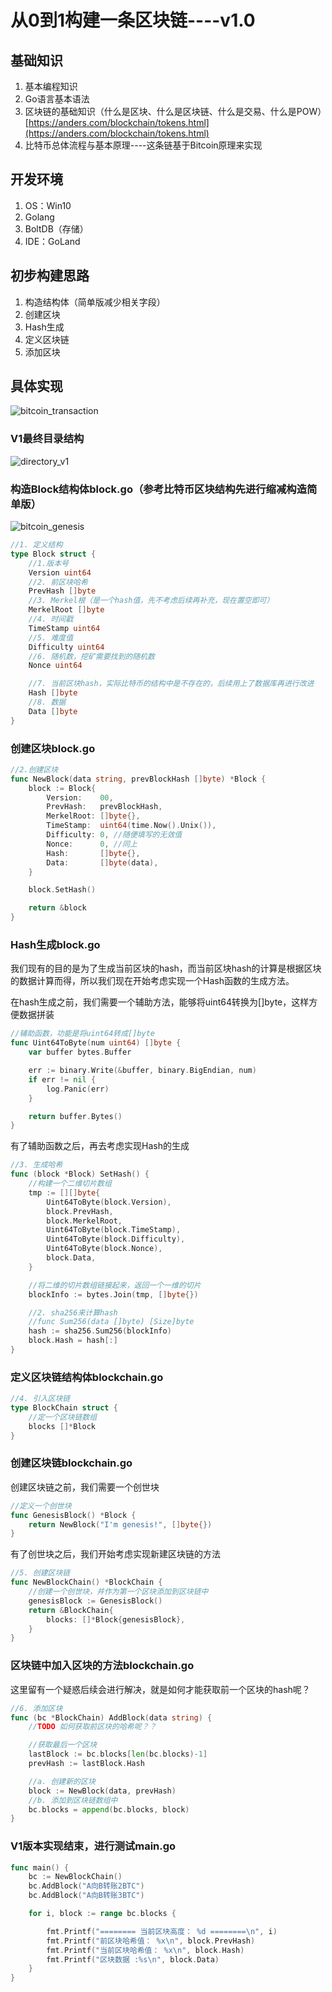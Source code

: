 # 		从0到1构建一条区块链----v1.0

## 基础知识

1. 基本编程知识
2. Go语言基本语法
3. 区块链的基础知识（什么是区块、什么是区块链、什么是交易、什么是POW）[https://anders.com/blockchain/tokens.html](https://anders.com/blockchain/tokens.html)
4. 比特币总体流程与基本原理----这条链基于Bitcoin原理来实现

## 开发环境

1. OS：Win10
2. Golang
3. BoltDB（存储）
4. IDE：GoLand

## 初步构建思路

1. 构造结构体（简单版减少相关字段）
2. 创建区块
3. Hash生成
4. 定义区块链
5. 添加区块

## 具体实现

![bitcoin_transaction](.\imgs_v1\bitcoin_transaction.jpg)

### V1最终目录结构

![directory_v1](.\directory_v1.png)

### 构造Block结构体block.go（参考比特币区块结构先进行缩减构造简单版）

![bitcoin_genesis](.\imgs_v1\bitcoin_genesis.jpg)

```go
//1. 定义结构
type Block struct {
	//1.版本号
	Version uint64
	//2. 前区块哈希
	PrevHash []byte
	//3. Merkel根（是一个hash值，先不考虑后续再补充，现在置空即可）
	MerkelRoot []byte
	//4. 时间戳
	TimeStamp uint64
	//5. 难度值
	Difficulty uint64
	//6. 随机数，挖矿需要找到的随机数
	Nonce uint64

	//7. 当前区块hash，实际比特币的结构中是不存在的，后续用上了数据库再进行改进
	Hash []byte
	//8. 数据
	Data []byte
}
```

### 创建区块block.go

```go
//2.创建区块
func NewBlock(data string, prevBlockHash []byte) *Block {
	block := Block{
		Version:    00,
		PrevHash:   prevBlockHash,
		MerkelRoot: []byte{},
		TimeStamp:  uint64(time.Now().Unix()),
		Difficulty: 0, //随便填写的无效值
		Nonce:      0, //同上
		Hash:       []byte{},
		Data:       []byte(data),
	}

	block.SetHash()

	return &block
}
```

### Hash生成block.go

我们现有的目的是为了生成当前区块的hash，而当前区块hash的计算是根据区块的数据计算而得，所以我们现在开始考虑实现一个Hash函数的生成方法。

在hash生成之前，我们需要一个辅助方法，能够将uint64转换为[]byte，这样方便数据拼装

```go
//辅助函数，功能是将uint64转成[]byte
func Uint64ToByte(num uint64) []byte {
	var buffer bytes.Buffer

	err := binary.Write(&buffer, binary.BigEndian, num)
	if err != nil {
		log.Panic(err)
	}

	return buffer.Bytes()
}
```

有了辅助函数之后，再去考虑实现Hash的生成

```go
//3. 生成哈希
func (block *Block) SetHash() {
    //构建一个二维切片数组
	tmp := [][]byte{
		Uint64ToByte(block.Version),
		block.PrevHash,
		block.MerkelRoot,
		Uint64ToByte(block.TimeStamp),
		Uint64ToByte(block.Difficulty),
		Uint64ToByte(block.Nonce),
		block.Data,
	}

	//将二维的切片数组链接起来，返回一个一维的切片
	blockInfo := bytes.Join(tmp, []byte{})

	//2. sha256来计算hash
	//func Sum256(data []byte) [Size]byte
	hash := sha256.Sum256(blockInfo)
	block.Hash = hash[:]
}
```

### 定义区块链结构体blockchain.go

```go
//4. 引入区块链
type BlockChain struct {
	//定一个区块链数组
	blocks []*Block
}
```

### 创建区块链blockchain.go

创建区块链之前，我们需要一个创世块

```go
//定义一个创世块
func GenesisBlock() *Block {
	return NewBlock("I'm genesis!", []byte{})
}
```

有了创世块之后，我们开始考虑实现新建区块链的方法

```go
//5. 创建区块链
func NewBlockChain() *BlockChain {
	//创建一个创世块，并作为第一个区块添加到区块链中
	genesisBlock := GenesisBlock()
	return &BlockChain{
		blocks: []*Block{genesisBlock},
	}
}
```

### 区块链中加入区块的方法blockchain.go

这里留有一个疑惑后续会进行解决，就是如何才能获取前一个区块的hash呢？

```go
//6. 添加区块
func (bc *BlockChain) AddBlock(data string) {
	//TODO 如何获取前区块的哈希呢？？

	//获取最后一个区块
	lastBlock := bc.blocks[len(bc.blocks)-1]
	prevHash := lastBlock.Hash

	//a. 创建新的区块
	block := NewBlock(data, prevHash)
	//b. 添加到区块链数组中
	bc.blocks = append(bc.blocks, block)
}
```



### V1版本实现结束，进行测试main.go

```go
func main() {
	bc := NewBlockChain()
	bc.AddBlock("A向B转账2BTC")
	bc.AddBlock("A向B转账3BTC")

	for i, block := range bc.blocks {

		fmt.Printf("======== 当前区块高度： %d ========\n", i)
		fmt.Printf("前区块哈希值： %x\n", block.PrevHash)
		fmt.Printf("当前区块哈希值： %x\n", block.Hash)
		fmt.Printf("区块数据 :%s\n", block.Data)
	}
}
```

